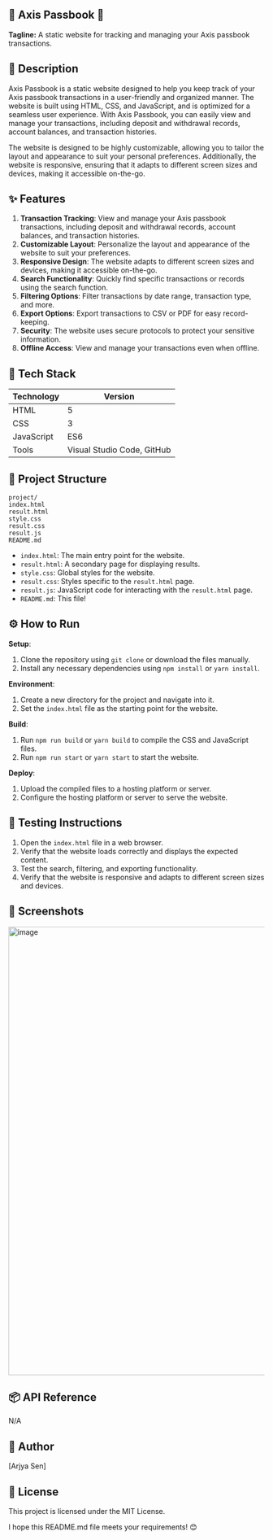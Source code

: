 🚀 **Axis Passbook** 👋
--------------------

**Tagline:** A static website for tracking and managing your Axis passbook transactions.

📖 Description
--------------

Axis Passbook is a static website designed to help you keep track of your Axis passbook transactions in a user-friendly and organized manner. The website is built using HTML, CSS, and JavaScript, and is optimized for a seamless user experience. With Axis Passbook, you can easily view and manage your transactions, including deposit and withdrawal records, account balances, and transaction histories.

The website is designed to be highly customizable, allowing you to tailor the layout and appearance to suit your personal preferences. Additionally, the website is responsive, ensuring that it adapts to different screen sizes and devices, making it accessible on-the-go.

✨ Features
------------

1. **Transaction Tracking**: View and manage your Axis passbook transactions, including deposit and withdrawal records, account balances, and transaction histories.
2. **Customizable Layout**: Personalize the layout and appearance of the website to suit your preferences.
3. **Responsive Design**: The website adapts to different screen sizes and devices, making it accessible on-the-go.
4. **Search Functionality**: Quickly find specific transactions or records using the search function.
5. **Filtering Options**: Filter transactions by date range, transaction type, and more.
6. **Export Options**: Export transactions to CSV or PDF for easy record-keeping.
7. **Security**: The website uses secure protocols to protect your sensitive information.
8. **Offline Access**: View and manage your transactions even when offline.

🧰 Tech Stack
------------

| Technology | Version |
| --- | --- |
| HTML | 5 |
| CSS | 3 |
| JavaScript | ES6 |
| Tools | Visual Studio Code, GitHub |

📁 Project Structure
--------------------

```
project/
index.html
result.html
style.css
result.css
result.js
README.md
```

* `index.html`: The main entry point for the website.
* `result.html`: A secondary page for displaying results.
* `style.css`: Global styles for the website.
* `result.css`: Styles specific to the `result.html` page.
* `result.js`: JavaScript code for interacting with the `result.html` page.
* `README.md`: This file!

⚙️ How to Run
--------------

**Setup**:

1. Clone the repository using `git clone` or download the files manually.
2. Install any necessary dependencies using `npm install` or `yarn install`.

**Environment**:

1. Create a new directory for the project and navigate into it.
2. Set the `index.html` file as the starting point for the website.

**Build**:

1. Run `npm run build` or `yarn build` to compile the CSS and JavaScript files.
2. Run `npm run start` or `yarn start` to start the website.

**Deploy**:

1. Upload the compiled files to a hosting platform or server.
2. Configure the hosting platform or server to serve the website.

🧪 Testing Instructions
------------------------

1. Open the `index.html` file in a web browser.
2. Verify that the website loads correctly and displays the expected content.
3. Test the search, filtering, and exporting functionality.
4. Verify that the website is responsive and adapts to different screen sizes and devices.

📸 Screenshots
--------------

<img width="1782" height="882" alt="image" src="https://github.com/user-attachments/assets/fbe00292-db2f-4a3b-a504-7ca02bb0fb10" />


📦 API Reference
----------------

N/A

👤 Author
----------

[Arjya Sen]

📝 License
----------

This project is licensed under the MIT License.

I hope this README.md file meets your requirements! 😊
